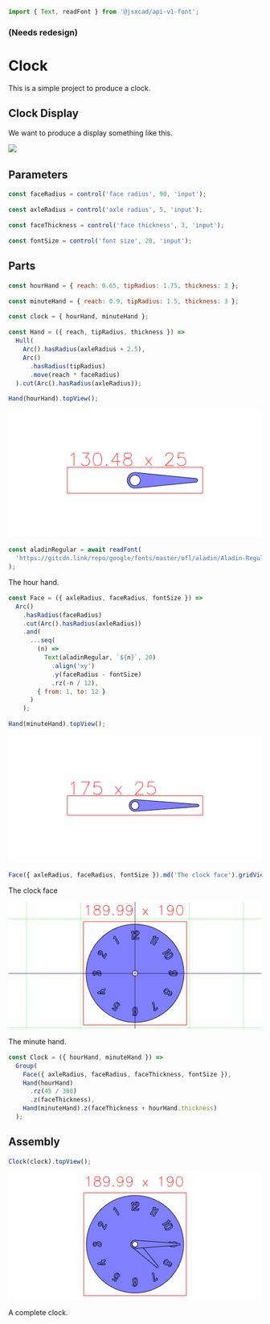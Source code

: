 ```JavaScript
import { Text, readFont } from '@jsxcad/api-v1-font';
```

### (Needs redesign)

# Clock

This is a simple project to produce a clock.

## Clock Display

We want to produce a display something like this.

<img src="https://upload.wikimedia.org/wikipedia/commons/a/a4/Wecker_mit_Radium.jpg" width="256">

## Parameters

```JavaScript
const faceRadius = control('face radius', 90, 'input');
```

```JavaScript
const axleRadius = control('axle radius', 5, 'input');
```

```JavaScript
const faceThickness = control('face thickness', 3, 'input');
```

```JavaScript
const fontSize = control('font size', 20, 'input');
```

## Parts

```JavaScript
const hourHand = { reach: 0.65, tipRadius: 1.75, thickness: 3 };
```

```JavaScript
const minuteHand = { reach: 0.9, tipRadius: 1.5, thickness: 3 };
```

```JavaScript
const clock = { hourHand, minuteHand };
```

```JavaScript
const Hand = ({ reach, tipRadius, thickness }) =>
  Hull(
    Arc().hasRadius(axleRadius + 2.5),
    Arc()
      .hasRadius(tipRadius)
      .move(reach * faceRadius)
  ).cut(Arc().hasRadius(axleRadius));
```

```JavaScript
Hand(hourHand).topView();
```

![Image](clock.md.0.png)

```JavaScript
const aladinRegular = await readFont(
  'https://gitcdn.link/repo/google/fonts/master/ofl/aladin/Aladin-Regular.ttf'
);
```

The hour hand.

```JavaScript
const Face = ({ axleRadius, faceRadius, fontSize }) =>
  Arc()
    .hasRadius(faceRadius)
    .cut(Arc().hasRadius(axleRadius))
    .and(
      ...seq(
        (n) =>
          Text(aladinRegular, `${n}`, 20)
            .align('xy')
            .y(faceRadius - fontSize)
            .rz(-n / 12),
        { from: 1, to: 12 }
      )
    );
```

```JavaScript
Hand(minuteHand).topView();
```

![Image](clock.md.1.png)

```JavaScript
Face({ axleRadius, faceRadius, fontSize }).md('The clock face').gridView();
```

The clock face

![Image](clock.md.2.png)

The minute hand.

```JavaScript
const Clock = ({ hourHand, minuteHand }) =>
  Group(
    Face({ axleRadius, faceRadius, faceThickness, fontSize }),
    Hand(hourHand)
      .rz(45 / 360)
      .z(faceThickness),
    Hand(minuteHand).z(faceThickness + hourHand.thickness)
  );
```

## Assembly

```JavaScript
Clock(clock).topView();
```

![Image](clock.md.3.png)

A complete clock.
